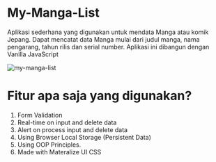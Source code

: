 # My-Manga-List
Aplikasi sederhana yang digunakan untuk mendata Manga atau komik Jepang. Dapat mencatat data Manga mulai dari judul manga, nama pengarang, tahun rilis dan serial number.
Aplikasi ini dibangun dengan Vanilla JavaScript

![my-manga-list](https://i.postimg.cc/QtD8McbW/Manga-Lis.png)

# Fitur apa saja yang digunakan?
1. Form Validation
2. Real-time on input and delete data
3. Alert on process input and delete data
4. Using Browser Local Storage (Persistent Data)
5. Using OOP Principles.
6. Made with Materalize UI CSS
